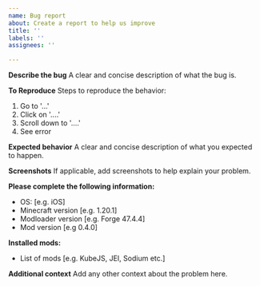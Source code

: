 ```yaml
---
name: Bug report
about: Create a report to help us improve
title: ''
labels: ''
assignees: ''

---
```


**Describe the bug**
A clear and concise description of what the bug is.

**To Reproduce**
Steps to reproduce the behavior:
1. Go to '...'
2. Click on '....'
3. Scroll down to '....'
4. See error

**Expected behavior**
A clear and concise description of what you expected to happen.

**Screenshots**
If applicable, add screenshots to help explain your problem.

**Please complete the following information:**
 - OS: [e.g. iOS]
 - Minecraft version [e.g. 1.20.1]
 - Modloader version [e.g. Forge 47.4.4]
 - Mod version [e.g 0.4.0]

**Installed mods:**
- List of mods [e.g. KubeJS, JEI, Sodium etc.]

**Additional context**
Add any other context about the problem here.

